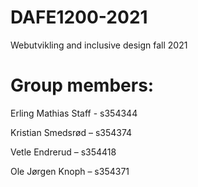 # DAFE1200-2021
Webutvikling and inclusive design fall 2021

# Group members:
Erling Mathias Staff - s354344


Kristian Smedsrød – s354374


Vetle Endrerud – s354418


Ole Jørgen Knoph – s354371

